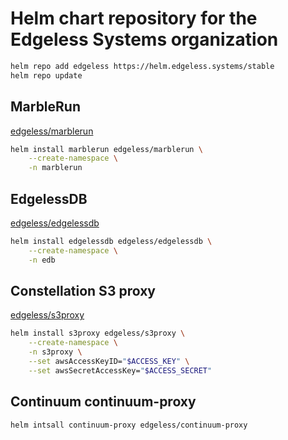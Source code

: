# Helm chart repository for the Edgeless Systems organization

```sh
helm repo add edgeless https://helm.edgeless.systems/stable
helm repo update
```

## MarbleRun

[edgeless/marblerun](https://github.com/edgelesssys/marblerun/tree/master/charts)

```sh
helm install marblerun edgeless/marblerun \
    --create-namespace \
    -n marblerun
```

## EdgelessDB

[edgeless/edgelessdb](https://github.com/edgelesssys/edgelessdb/tree/main/charts)

```sh
helm install edgelessdb edgeless/edgelessdb \
    --create-namespace \
    -n edb
```

## Constellation S3 proxy

[edgeless/s3proxy](https://github.com/edgelesssys/constellation/tree/main/s3proxy/deploy/s3proxy)

```sh
helm install s3proxy edgeless/s3proxy \
    --create-namespace \
    -n s3proxy \
    --set awsAccessKeyID="$ACCESS_KEY" \
    --set awsSecretAccessKey="$ACCESS_SECRET"
```

## Continuum continuum-proxy

```sh
helm intsall continuum-proxy edgeless/continuum-proxy
```

